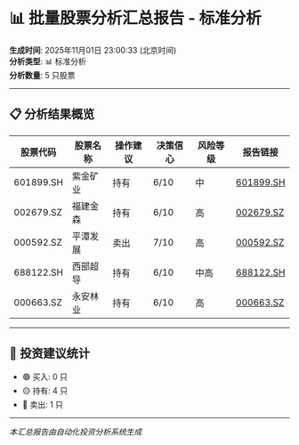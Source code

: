 # 📊 批量股票分析汇总报告 - 标准分析

**生成时间**: 2025年11月01日 23:00:33 (北京时间)  
**分析类型**: 📊 标准分析  
**分析数量**: 5 只股票

---

## 📋 分析结果概览

| 股票代码 | 股票名称 | 操作建议 | 决策信心 | 风险等级 | 报告链接 |
|---------|---------|---------|---------|---------|---------|
| 601899.SH | 紫金矿业 | 持有 | 6/10 | 中 | [601899.SH](601899/2025-11-01/analysis_224710.md) |
| 002679.SZ | 福建金森 | 持有 | 6/10 | 高 | [002679.SZ](002679/2025-11-01/analysis_225031.md) |
| 000592.SZ | 平潭发展 | 卖出 | 7/10 | 高 | [000592.SZ](000592/2025-11-01/analysis_225418.md) |
| 688122.SH | 西部超导 | 持有 | 6/10 | 中高 | [688122.SH](688122/2025-11-01/analysis_225729.md) |
| 000663.SZ | 永安林业 | 持有 | 6/10 | 高 | [000663.SZ](000663/2025-11-01/analysis_230033.md) |

---

## 🎯 投资建议统计

- 🟢 买入: 0 只
- 🟡 持有: 4 只
- 🔴 卖出: 1 只

---

*本汇总报告由自动化投资分析系统生成*
